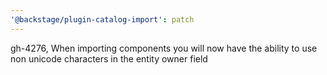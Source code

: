```yaml
---
'@backstage/plugin-catalog-import': patch
---
```


gh-4276, When importing components you will now have the ability to use non unicode characters in the entity owner field
